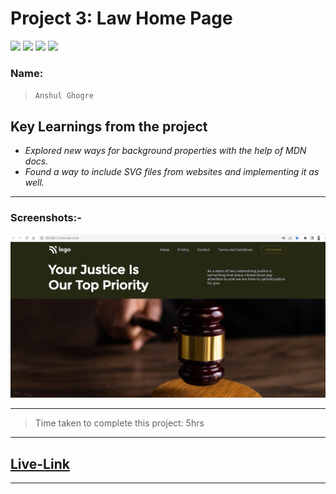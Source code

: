 # Project 3: Law Home Page

![](https://img.shields.io/badge/HTML-CSS-blue) ![](https://img.shields.io/badge/LCO-iNeuron.ai-lightgrey) ![](https://img.shields.io/badge/Assignment--1-Project--3-success) ![](https://img.shields.io/badge/Full--Stack--Java--Dev-Bootcamp-yellowgreen)

### Name:

> `Anshul Ghogre`

## Key Learnings from the project

- _Explored new ways for background properties with the help of MDN docs._
- _Found a way to include SVG files from websites and implementing it as well._

---

### Screenshots:-

![Project2](./madebyanshul3.png)

---

> Time taken to complete this project: 5hrs

---

## [Live-Link](https://project-2-food-restaurant-home-page.netlify.app/)

---
